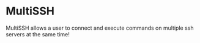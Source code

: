 # MultiSSH
MultiSSH allows a user to connect and execute commands on multiple ssh servers at the same time!
